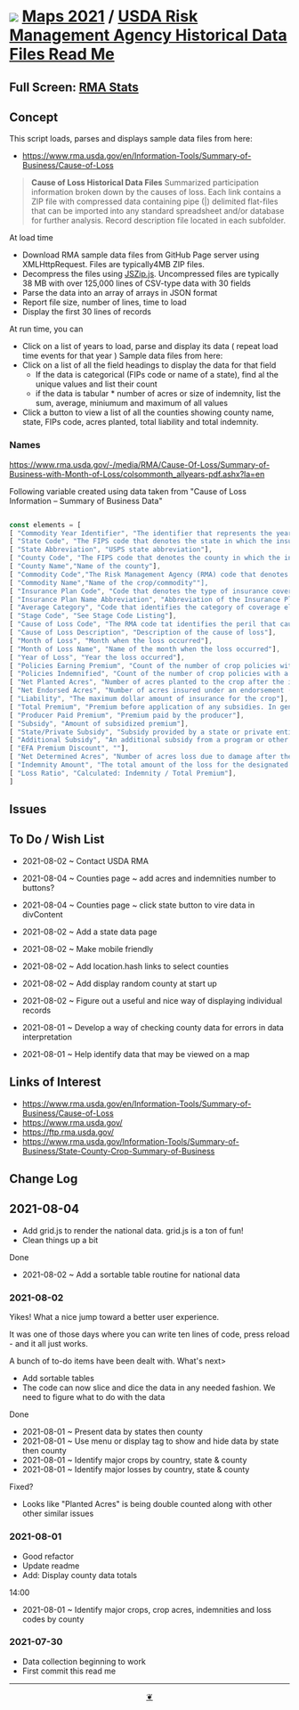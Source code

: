 # [![](https://theo-armour.github.io/maps-2021/lib/assets/icons/mark-github.svg )](https://github.com/theo-armour/maps-2021/tree/main/sandbox/rma-stats "Source code on GitHub" ) [Maps 2021]( https://theo-armour.github.io/maps-2021/ "Home page" ) / [USDA Risk Management Agency Historical Data Files Read Me]( https://theo-armour.github.io/maps-2021/#sandbox/rma-stats/README.md)


<!--@@@
<div class=iframe-resize ><iframe src=https://theo-armour.github.io/maps-2021/sandbox/rma-stats/ height=100% width=100% ></iframe></div>
_"RMA Stats" in a resizable window. One finger to rotate. Two to zoom._
@@@-->


## Full Screen: [RMA Stats]( https://theo-armour.github.io/maps-2021/sandbox/rma-stats/ )


## Concept

This script loads, parses and displays sample data files from here:

* https://www.rma.usda.gov/en/Information-Tools/Summary-of-Business/Cause-of-Loss

><b>Cause of Loss Historical Data Files</b>
>Summarized participation information broken down by the causes of loss. Each link contains a ZIP file with compressed data containing pipe (|) delimited flat-files that can be imported into any standard spreadsheet and/or database for further analysis. Record description file located in each subfolder.

At load time

* Download RMA sample data files from GitHub Page server using XMLHttpRequest. Files are typically4MB ZIP files.
* Decompress the files using [JSZip.js]( https://stuk.github.io/jszip/ ). Uncompressed files are typically 38 MB with over 125,000 lines of CSV-type data with 30 fields
* Parse the data into an array of arrays in JSON format
* Report file size, number of lines, time to load
* Display the first 30 lines of records

At run time, you can

* Click on a list of years to load, parse and display its data ( repeat load time events for that year )
Sample data files from here:
* Click on a list of all the field headings to display the data for that field
	* If the data is categorical (FIPs code or name of a state), find al the unique values and list their count
	* if the data is tabular * number of acres or size of indemnity, list the sum, average, miniumum and maximum of all values
* Click a button to view a list of all the counties showing county name, state, FIPs code, acres planted, total liability and total indemnity.

### Names

https://www.rma.usda.gov/-/media/RMA/Cause-Of-Loss/Summary-of-Business-with-Month-of-Loss/colsommonth_allyears-pdf.ashx?la=en

Following variable created using data taken from "Cause of Loss Information – Summary of Business Data"

``` JavaScript

const elements = [
[ "Commodity Year Identifier", "The identifier that represents the year in which the crop commodity is normally harvested and indicates the policy year for which coverage was provided"],
[ "State Code", "The FIPS code that denotes the state in which the insured farm is located"],
[ "State Abbreviation", "USPS state abbreviation"],
[ "County Code", "The FIPS code that denotes the county in which the insured farm is located"],
[ "County Name","Name of the county"],
[ "Commodity Code","The Risk Management Agency (RMA) code that denotes the crop/commodity for which the policy is issued"],
[ "Commodity Name","Name of the crop/commodity""],
[ "Insurance Plan Code", "Code that denotes the type of insurance coverage is selected for the insured crop (e.g.APH, Revenue, Dollar, etc.)"],
[ "Insurance Plan Name Abbreviation", "Abbreviation of the Insurance Plan Name"],
[ "Average Category", "Code that identifies the category of coverage elected :A = Buyup ; C = CAT ; E = Existing Coverage Policy ; L = Limited Coverage""],
[ "Stage Code", "See Stage Code Listing"],
[ "Cause of Loss Code", "The RMA code tat identifies the peril that caused the loss on the crop"],
[ "Cause of Loss Description", "Description of the cause of loss"],
[ "Month of Loss", "Month when the loss occurred"],
[ "Month of Loss Name", "Name of the month when the loss occurred"],
[ "Year of Loss", "Year the loss occurred"],
[ "Policies Earning Premium", "Count of the number of crop policies with premium NOTE : Not available for years prior to 1989"],
[ "Policies Indemnified", "Count of the number of crop policies with a reported loss"],
[ "Net Planted Acres", "Number of acres planted to the crop after the insured’s share is applied"],
[ "Net Endorsed Acres", "Number of acres insured under an endorsement (e.g. SCO, STAX, Margin Protction)"],
[ "Liability", "The maximum dollar amount of insurance for the crop"],
[ "Total Premium", "Premium before application of any subsidies. In general, the base premium rates times liability (Also called the base premium)"],
[ "Producer Paid Premium", "Premium paid by the producer"],
[ "Subsidy", "Amount of subsidized premium"],
[ "State/Private Subsidy", "Subsidy provided by a state or private entity"],
[ "Additional Subsidy", "An additional subsidy from a program or other process. 2021 Additional subsidy represents Pandemic Cover Crop Program amount"],
[ "EFA Premium Discount", ""],
[ "Net Determined Acres", "Number of acres loss due to damage after the insured’s share is applied"],
[ "Indemnity Amount", "The total amount of the loss for the designated peril"],
[ "Loss Ratio", "Calculated: Indemnity / Total Premium"],
]

```

## Issues


## To Do / Wish List

* 2021-08-02 ~ Contact USDA RMA

* 2021-08-04 ~ Counties page ~ add acres and indemnities number to buttons?
* 2021-08-04 ~ Counties page ~ click state button to vire data in divContent
* 2021-08-02 ~ Add a state data page
* 2021-08-02 ~ Make mobile friendly
* 2021-08-02 ~ Add location.hash links to select counties
* 2021-08-02 ~ Add display random county at start up
* 2021-08-02 ~ Figure out a useful and nice way of displaying individual records
* 2021-08-01 ~ Develop a way of checking county data for errors in data interpretation
* 2021-08-01 ~ Help identify data that may be viewed on a map


## Links of Interest

* https://www.rma.usda.gov/en/Information-Tools/Summary-of-Business/Cause-of-Loss
* https://www.rma.usda.gov/
* https://ftp.rma.usda.gov/
* https://www.rma.usda.gov/Information-Tools/Summary-of-Business/State-County-Crop-Summary-of-Business


## Change Log

## 2021-08-04

* Add grid.js to render the national data. grid.js is a ton of fun!
* Clean things up a bit

Done

* 2021-08-02 ~ Add a sortable table routine for national data

### 2021-08-02

Yikes! What a nice jump toward a better user experience.

It was one of those days where you can write ten lines of code, press reload - and it all just works.

A bunch of to-do items have been dealt with. What's next>

* Add sortable tables
* The code can now slice and dice the data in any needed fashion. We need to figure what to do with the data


Done

* 2021-08-01 ~ Present data by states then county
* 2021-08-01 ~ Use menu or display tag to show and hide data by state then county
* 2021-08-01 ~ Identify major crops by country, state & county
* 2021-08-01 ~ Identify major losses by country, state & county

Fixed?

* Looks like "Planted Acres" is being double counted along with other other similar issues

### 2021-08-01

* Good refactor
* Update readme
* Add: Display county data totals

14:00

* 2021-08-01 ~ Identify major crops, crop acres, indemnities and loss codes by county

### 2021-07-30

* Data collection beginning to work
* First commit this read me


***

<center title="Hello! Click me to go up to the top" ><a class=aDingbat href=javascript:window.scrollTo(0,0);> ❦ </a></center>
